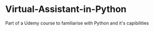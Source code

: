 # Virtual-Assistant-in-Python

Part of a Udemy course to familiarise with Python and it's capibilities
